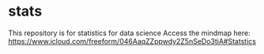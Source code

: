 # stats
This repository is for statistics for data science
Access the mindmap here:
https://www.icloud.com/freeform/046AaqZZppwdy2Z5nSeDo3tiA#Statstics
